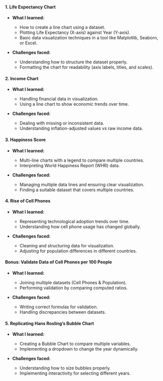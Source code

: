 

#### **1. Life Expectancy Chart**  
- **What I learned:**  
  - How to create a line chart using a dataset.  
  - Plotting Life Expectancy (X-axis) against Year (Y-axis).  
  - Basic data visualization techniques in a tool like Matplotlib, Seaborn, or Excel.  

- **Challenges faced:**  
  - Understanding how to structure the dataset properly.  
  - Formatting the chart for readability (axis labels, titles, and scales).  

#### **2. Income Chart**  
- **What I learned:**  
  - Handling financial data in visualization.  
  - Using a line chart to show economic trends over time.  

- **Challenges faced:**  
  - Dealing with missing or inconsistent data.  
  - Understanding inflation-adjusted values vs raw income data.  

#### **3. Happiness Score**  
- **What I learned:**  
  - Multi-line charts with a legend to compare multiple countries.  
  - Interpreting World Happiness Report (WHR) data.  

- **Challenges faced:**  
  - Managing multiple data lines and ensuring clear visualization.  
  - Finding a suitable dataset that covers multiple countries.  

#### **4. Rise of Cell Phones**  
- **What I learned:**  
  - Representing technological adoption trends over time.  
  - Understanding how cell phone usage has changed globally.  

- **Challenges faced:**  
  - Cleaning and structuring data for visualization.  
  - Adjusting for population differences in different countries.  

#### **Bonus: Validate Data of Cell Phones per 100 People**  
- **What I learned:**  
  - Joining multiple datasets (Cell Phones & Population).  
  - Performing validation by comparing computed ratios.  

- **Challenges faced:**  
  - Writing correct formulas for validation.  
  - Handling discrepancies between datasets.  

#### **5. Replicating Hans Rosling’s Bubble Chart**  
- **What I learned:**  
  - Creating a Bubble Chart to compare multiple variables.  
  - Implementing a dropdown to change the year dynamically.  

- **Challenges faced:**  
  - Understanding how to size bubbles properly.  
  - Implementing interactivity for selecting different years.  

